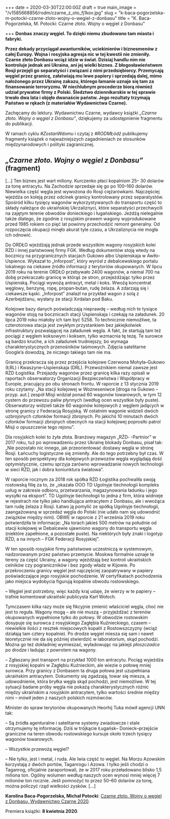 +++
date = 2020-03-30T22:00:00Z
draft = true
main_image = "/v1585668856/rodm/czarne_z_oto_fj1kov.jpg"
slug = "k-baca-pogorzelska-m-potocki-czarne-zloto-wojny-o-wegiel-z-donbasu"
title = "K. Baca-Pogorzelska, M. Potocki: Czarne złoto. Wojny o węgiel z Donbasu"

+++
**Donbas znaczy węgiel. To dzięki niemu zbudowano tam miasta i fabryki.**

**Przez dekady przyciągał awanturników, uciekinierów i biznesmenów z całej Europy. Wojna i rosyjska agresja nic w tej kwestii nie zmieniły. Czarne złoto Donbasu wciąż idzie w świat. Dzisiaj handlu nim nie kontroluje jednak ani Ukraina, ani jej wielki biznes. Z błogosławieństwem Rosji przejęli go separatyści i związani z nimi przedsiębiorcy. Przemycają węgiel przez granicę, załatwiają mu lewe papiery i sprzedają dalej, mimo nałożonego przez Ukrainę zakazu, którego łamanie uznaje się tam za finansowanie terroryzmu. W niechlubnym procederze biorą również udział prywatne firmy z Polski. Śledztwo dziennikarskie w tej sprawie trwało dwa lata i objęło dwanaście państw. Jego rezultaty trzymają Państwo w rękach (z materiałów Wydawnictwa Czarne).** 

Zachęcamy do lektury. Wydawnictwu Czarne, wydawcy książki _„Czarne złoto. Wojny o węgiel z Donbasu”_, dziękujemy za udostępnienie fragmentu do publikacji. 

W ramach cyklu _#ZostanWdomu_ i czytaj z _#RODMŁódź_ publikujemy fragmenty książek o najważniejszych zagadnieniach ze stosunków międzynarodowych i polityki zagranicznej.

##  _„Czarne złoto. Wojny o węgiel z Donbasu”_ (fragment) 

\[...\] Ten biznes jest wart miliony. Kurczenko płaci kopalniom 25– 30 dolarów za tonę antracytu. Na Zachodzie sprzedaje się go po 100–160 dolarów. Niewielka część węgla jest wywożona do Rosji ciężarówkami. Najczęściej wjeżdża on koleją przez odcinek granicy kontrolowany przez separatystów. Spośród kilku tysięcy wagonów wykorzystywanych do transportu część to składy należące do ukraińskiej Ukrzaliznyci, które separatyści przechwycili na zajętym terenie obwodów donieckiego i ługańskiego. Jeżdżą nielegalnie także dlatego, że zgodnie z rosyjskim prawem wagony wyprodukowane przed 1985 rokiem co pięć lat powinny przechodzić remont generalny. Od rozpoczęcia okupacji minęło akurat tyle czasu, a Ukrzaliznycia nie mogła ich odnowić.

Do ORDŁO wjeżdżają jednak przede wszystkim wagony rosyjskich kolei RŻD i innej państwowej firmy FGK. Według dokumentów stoją wtedy na bocznicy na przygranicznych stacjach Gukowo albo Uspienskaja w Awiło-Uspience. Wykazał to „Inforpost”, który wyrósł z debalcewskiego portalu lokalnego na ciekawe źródło informacji z terytoriów okupowanych. W lipcu 2019 roku na terenie ORDŁO przebywało 2400 wagonów, a niemal 700 na dobę przekraczało granicę w którąś ze stron, przejeżdżając tylko przez Uspienską. Pociągi wywożą antracyt, metal i koks. Wwożą koncentrat węglowy, benzynę, ropę, propan‑butan, rudę żelaza. A zdarzają się i ciekawsze kąski. „Inforpost” znalazł na przykład wagon z solą z Azerbejdżanu, wysłany ze stacji Xırdalan pod Baku.

Kolejowe bazy danych poświadczają nieprawdę – według nich te tysiące wagonów stoją na bocznicach stacji Uspienskaja i czekają na załadunek. 20 lipca 2019 roku miałoby ich tam być 5258. To technicznie niemożliwe, ta czterotorowa stacja jest zwykłym przystankiem bez jakiejkolwiek infrastruktury pozwalającej na załadunek węgla. A fakt, że startują tam też pociągi z węglem koksowym i koksem, tylko wzmacnia tę tezę. Te surowce są bardzo kruche, a ich załadunek trudniejszy, bo wymaga charakterystycznych przenośników taśmowych. Zdjęcia satelitarne Google’a dowodzą, że niczego takiego tam nie ma.

Granicę przekracza się przez przejścia kolejowe Czerwona Mohyła–Gukowo (ŁRL) i Kwaszyne–Uspienskaja (DRL). Przewoźnikiem niemal zawsze jest RŻD Łogistika. Przejazdy wagonów przez granicę kilka razy opisali w raportach obserwatorzy Organizacji Bezpieczeństwa i Współpracy w Europie, pracujący po obu stronach frontu. W raporcie z 13 stycznia 2019 roku czytamy: „Na stacji kolejowej w Wozneseniwce \[droga na Gukowo – przyp. aut.\] zespół Misji widział ponad 60 wagonów towarowych, w tym 12 cystern do przewozu paliw płynnych (według ocen wszystkie były puste). Obserwatorzy widzieli także 60 wagonów kolejowych z węglem jadących w stronę granicy z Federacją Rosyjską. W ostatnim wagonie widzieli dwóch uzbrojonych członków formacji zbrojnych. Po jakichś 10 minutach dwóch członków formacji zbrojnych obecnych na stacji kolejowej poprosiło patrol Misji o opuszczenie tego rejonu”.

Dla rosyjskich kolei to żyła złota. Branżowy magazyn „RŻD‑ -Partnior” w 2017 roku, tuż po wprowadzeniu przez Ukrainę blokady Donbasu, pisał tak: „Nie pozostało nic innego, jak przeorientować dostawy węgla w stronę Rosji. Łańcuchy logistyczne się zmieniły. Ale do tego potrzebny był czas. W ten sposób perspektywy dla kolejowych przewozów węgla wyglądają dość optymistycznie, czemu sprzyja zarówno wprowadzanie nowych technologii w sieci RŻD, jak i dobra koniunktura światowa”.

W raporcie rocznym za 2018 rok spółka RŻD Łogistika pochwaliła swoją rostowską filię za to, że „okazała OOO TD Ugolnyje tiechnołogii kompleks usług w zakresie odbioru, przetwarzania, magazynowania ładunku i jego wysyłki na eksport”. TD Ugolnyje tiechnołogii to jedna z firm, która widnieje w rejestrach nie tylko jako handlująca antracytem z Donbasu, ale i wwożąca tam rudę żelaza z Rosji. Łatwo ją pomylić ze spółką Ugolnyje tiechnołogii, zaangażowaną w sprzedaż węgla do Polski (nie udało nam się udowodnić związków między nimi). OBWE w raporcie z 21 września 2019 roku potwierdziła te informacje: „Na torach jakieś 500 metrów na południe od stacji kolejowej w Debalcewie ujawniono wagony do transportu węgla (niektóre zapełnione, a pozostałe puste). Na niektórych były znaki i logotyp RŻD, a na innych – FGK Federacji Rosyjskiej”.

W ten sposób rosyjskie firmy państwowe uczestniczą w systemowym, nadzorowanym przez państwo przemycie. Moskwa formalnie uznaje te tereny za część Ukrainy, a wagony wjeżdżają bez kontroli ukraińskich celników czy pograniczników i bez zgody władz w Kijowie. Po przekroczeniu granicy węgiel jest najczęściej zaopatrywany w papiery poświadczające jego rosyjskie pochodzenie. W certyfikatach pochodzenia jako miejsca wydobycia figurują kopalnie obwodu rostowskiego.

– Węgiel jest potrzebny, więc każdy kraj udaje, że wierzy w te papiery – trafnie komentował ukraiński publicysta Karł Wołoch.

Tymczasem kilka razy może się fikcyjnie zmienić właściciel węgla, choć nie jest to reguła. Wagony mogą – ale nie muszą – przyjeżdżać z terenów okupowanych wypełnione tylko do połowy. W obwodzie rostowskim dosypuje się surowca z rosyjskiego Zagłębia Kuźnieckiego, czasem – niewielkie ilości z resztek miejscowych kopalń z Rostowszczyzny (wciąż działają tam cztery kopalnie). Po drodze węgiel miesza się sam i nawet teoretycznie nie da się później stwierdzić w laboratorium, skąd pochodzi. Można go też dokładniej wymieszać, wyładowując na jakiejś _płoszczadce_ po drodze i ładując z powrotem na wagony.

– Zgłaszany jest transport na przykład 1000 ton antracytu. Pociąg wyjeżdża z rosyjskiej kopalni w Zagłębiu Kuźnieckim, ale wiezie o połowę mniej surowca. Przy granicy z Donbasem ta druga połowa jest uzupełniana ukraińskim antracytem. Dokumenty się zgadzają, towar się miesza, a udowodnienie, która bryłka węgla skąd pochodzi, jest niemożliwe. W tej sytuacji badane próby węgla nie pokażą charakterystycznych różnic między ukraińskim a rosyjskim antracytem, tylko wartości średnie między nimi – mówił jeden z naszych polskich rozmówców.

Minister do spraw terytoriów okupowanych Heorhij Tuka mówił agencji UNN tak:

– Są źródła agenturalne i satelitarne systemy zwiadowcze i stale otrzymujemy tę informację. Dziś w trójkącie Ługańsk– Donieck–przejście graniczne na teren obwodu rostowskiego kursuje około trzech tysięcy wagonów towarowych.

– Wszystkie przewożą węgiel?

– Nie tylko, jest i metal, i ruda. Ale lwia część to węgiel. Na Morzu Azowskim korzystają z dwóch portów, Taganrogu i Azowa. I tylko jeśli chodzi o Taganrog, oficjalnie zaraportowali, że w 2017 roku przeładowano blisko 1,5 miliona ton. Ogólny wolumen według naszych ocen wynosi mniej więcej 7 milionów ton rocznie. Jeśli pomnożyć to przez 50–60 dolarów za tonę, można policzyć rząd wielkości zysków. \[...\]

**Karolina Baca-Pogorzelska, Michał Potocki**: [Czarne złoto. Wojny o węgiel z Donbasu, Wydawnictwo Czarne 2020](https://czarne.com.pl/katalog/ksiazki/czarne-zloto). 

Premiera książki: **8 kwietnia 2020**. 